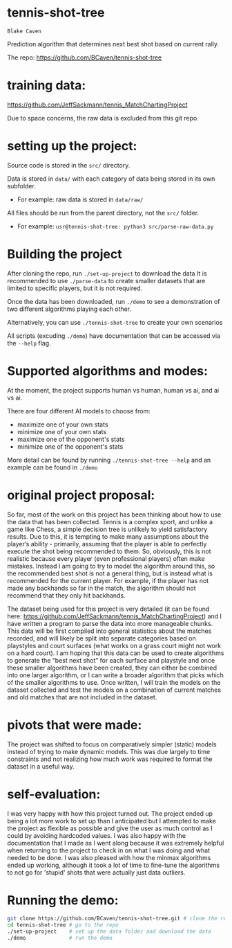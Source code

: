 # tennis-shot-tree

    Blake Caven

Prediction algorithm that determines next best shot based on current rally.

The repo: https://github.com/BCaven/tennis-shot-tree

# training data:
https://github.com/JeffSackmann/tennis_MatchChartingProject

Due to space concerns, the raw data is excluded from this git repo.

# setting up the project:
Source code is stored in the ```src/``` directory.

Data is stored in ```data/``` with each category of data being stored in its own subfolder.

- For example: raw data is stored in ```data/raw/```

All files should be run from the parent directory, not the ```src/``` folder.

- For example: ```usr@tennis-shot-tree: python3 src/parse-raw-data.py``` 

# Building the project

After cloning the repo, run `./set-up-project` to download the data
It is recommended to use `./parse-data` to create smaller datasets that are limited to specific players, but it is not required.

Once the data has been downloaded, run `./demo` to see a demonstration of two different algorithms playing each other.

Alternatively, you can use `./tennis-shot-tree` to create your own scenarios

All scripts (excuding `./demo`) have documentation that can be accessed via the `--help` flag.

# Supported algorithms and modes:

At the moment, the project supports human vs human, human vs ai, and ai vs ai.

There are four different AI models to choose from:
- maximize one of your own stats
- minimize one of your own stats
- maximize one of the opponent's stats
- minimize one of the opponent's stats

More detail can be found by running `./tennis-shot-tree --help` and an example can be found in `./demo`


# original project proposal:

So far, most of the work on this project has been thinking about how to use the data that has been collected. Tennis is a complex sport, and unlike a game like Chess, a simple decision tree is unlikely to yield satisfactory results. Due to this, it is tempting to make many assumptions about the player’s ability - primarily, assuming that the player is able to perfectly execute the shot being recommended to them. So, obviously, this is not realistic because every player (even professional players) often make mistakes. Instead I am going to try to model the algorithm around this, so the recommended best shot is not a general thing, but is instead what is recommended for the current player. For example, if the player has not made any backhands so far in the match, the algorithm should not recommend that they only hit backhands.

The dataset being used for this project is very detailed (it can be found here: https://github.com/JeffSackmann/tennis_MatchChartingProject) and I have written a program to parse the data into more manageable chunks. This data will be first compiled into general statistics about the matches recorded, and will likely be split into separate categories based on playstyles and court surfaces (what works on a grass court might not work on a hard court). I am hoping that this data can be used to create algorithms to generate the “best next shot” for each surface and playstyle and once these smaller algorithms have been created, they can either be combined into one larger algorithm, or I can write a broader algorithm that picks which of the smaller algorithms to use. Once written, I will train the models on the dataset collected and test the models on a combination of current matches and old matches that are not included in the dataset.

# pivots that were made:

The project was shifted to focus on comparatively simpler (static) models instead of trying to make dynamic models. This was due largely to time constraints and not realizing how much work was required to format the dataset in a useful way.

# self-evaluation:

I was very happy with how this project turned out. The project ended up being a lot more work to set up than I anticipated but I attempted to make the project as flexible as possible and give the user as much control as I could by avoiding hardcoded values.
I was also happy with the documentation that I made as I went along because it was extremely helpful when returning to the project to check in on what I was doing and what needed to be done.
I was also pleased with how the minmax algorithms ended up working, although it took a lot of time to fine-tune the algorithms to not go for 'stupid' shots that were actually just data outliers.


# Running the demo:

```sh
git clone https://github.com/BCaven/tennis-shot-tree.git # clone the repo
cd tennis-shot-tree # go to the repo
./set-up-project    # set up the data folder and download the data
./demo              # run the demo
```
